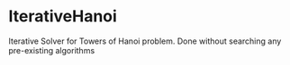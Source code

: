 # IterativeHanoi
Iterative Solver for Towers of Hanoi problem. Done without searching any pre-existing algorithms
